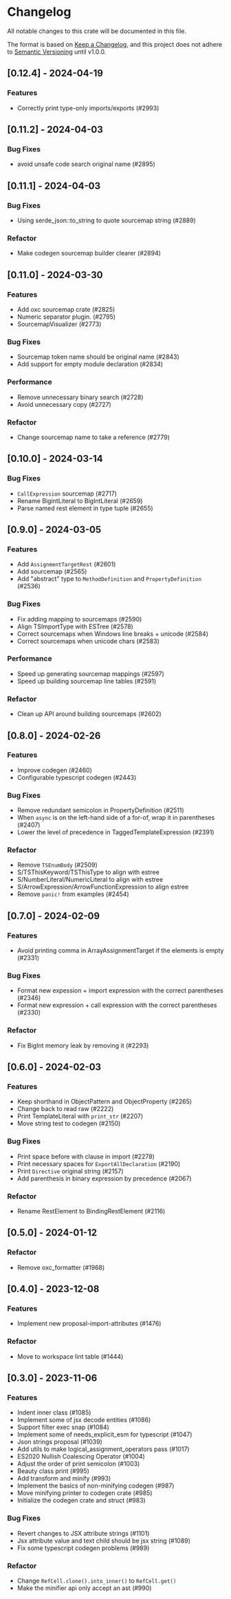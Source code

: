 # Changelog

All notable changes to this crate will be documented in this file.

The format is based on [Keep a Changelog](https://keepachangelog.com/en/1.0.0/),
and this project does not adhere to [Semantic Versioning](https://semver.org/spec/v2.0.0.html) until v1.0.0.

## [0.12.4] - 2024-04-19

### Features

- Correctly print type-only imports/exports (#2993)

## [0.11.2] - 2024-04-03

### Bug Fixes

- avoid unsafe code search original name (#2895)

## [0.11.1] - 2024-04-03

### Bug Fixes

- Using serde_json::to_string to quote sourcemap string (#2889)

### Refactor

- Make codegen sourcemap builder clearer (#2894)

## [0.11.0] - 2024-03-30

### Features

- Add oxc sourcemap crate (#2825)
- Numeric separator plugin. (#2795)
- SourcemapVisualizer (#2773)

### Bug Fixes

- Sourcemap token name should be original name (#2843)
- Add support for empty module declaration (#2834)

### Performance

- Remove unnecessary binary search (#2728)
- Avoid unnecessary copy (#2727)

### Refactor

- Change sourcemap name to take a reference (#2779)

## [0.10.0] - 2024-03-14

### Bug Fixes

- `CallExpression` sourcemap (#2717)
- Rename BigintLiteral to BigIntLiteral (#2659)
- Parse named rest element in type tuple (#2655)

## [0.9.0] - 2024-03-05

### Features

- Add `AssignmentTargetRest` (#2601)
- Add sourcemap (#2565)
- Add "abstract" type to `MethodDefinition` and `PropertyDefinition` (#2536)

### Bug Fixes

- Fix adding mapping to sourcemaps (#2590)
- Align TSImportType with ESTree (#2578)
- Correct sourcemaps when Windows line breaks + unicode (#2584)
- Correct sourcemaps when unicode chars (#2583)

### Performance

- Speed up generating sourcemap mappings (#2597)
- Speed up building sourcemap line tables (#2591)

### Refactor

- Clean up API around building sourcemaps (#2602)

## [0.8.0] - 2024-02-26

### Features

- Improve codegen (#2460)
- Configurable typescript codegen (#2443)

### Bug Fixes

- Remove redundant semicolon in PropertyDefinition (#2511)
- When `async` is on the left-hand side of a for-of, wrap it in parentheses (#2407)
- Lower the level of precedence in TaggedTemplateExpression (#2391)

### Refactor

- Remove `TSEnumBody` (#2509)
- S/TSThisKeyword/TSThisType to align with estree
- S/NumberLiteral/NumericLiteral to align with estree
- S/ArrowExpression/ArrowFunctionExpression to align estree
- Remove `panic!` from examples (#2454)

## [0.7.0] - 2024-02-09

### Features

- Avoid printing comma in ArrayAssignmentTarget if the elements is empty (#2331)

### Bug Fixes

- Format new expession + import expression with the correct parentheses (#2346)
- Format new expression + call expression with the correct parentheses (#2330)

### Refactor

- Fix BigInt memory leak by removing it (#2293)

## [0.6.0] - 2024-02-03

### Features

- Keep shorthand in ObjectPattern and ObjectProperty (#2265)
- Change back to read raw (#2222)
- Print TemplateLiteral with `print_str` (#2207)
- Move string test to codegen (#2150)

### Bug Fixes

- Print space before with clause in import (#2278)
- Print necessary spaces for `ExportAllDeclaration` (#2190)
- Print `Directive` original string (#2157)
- Add parenthesis in binary expression by precedence (#2067)

### Refactor

- Rename RestElement to BindingRestElement (#2116)

## [0.5.0] - 2024-01-12

### Refactor

- Remove oxc_formatter (#1968)

## [0.4.0] - 2023-12-08

### Features

- Implement new proposal-import-attributes (#1476)

### Refactor

- Move to workspace lint table (#1444)

## [0.3.0] - 2023-11-06

### Features

- Indent inner class (#1085)
- Implement some of jsx decode entities (#1086)
- Support filter exec snap (#1084)
- Implement some of needs_explicit_esm for typescript (#1047)
- Json strings proposal (#1039)
- Add utils to make logical_assignment_operators pass (#1017)
- ES2020 Nullish Coalescing Operator (#1004)
- Adjust the order of print semicolon (#1003)
- Beauty class print (#995)
- Add transform and minify (#993)
- Implement the basics of non-minifying codegen (#987)
- Move minifying printer to codegen crate (#985)
- Initialize the codegen crate and struct (#983)

### Bug Fixes

- Revert changes to JSX attribute strings (#1101)
- Jsx attribute value and text child should be jsx string (#1089)
- Fix some typescript codegen problems (#989)

### Refactor

- Change `RefCell.clone().into_inner()` to `RefCell.get()`
- Make the minifier api only accept an ast (#990)

